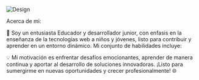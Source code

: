 


![Design](https://github.com/coronel2/coronel2/assets/136540670/9ca367de-9a55-4b22-b45e-8fb5803f07b3)




Acerca de mi:

🚀 Soy un entusiasta Educador y desarrollador junior, con enfasis en la enseñanza de la tecnologías web a niños y jóvenes, listo para contribuir y aprender en un entorno dinámico. Mi conjunto de habilidades incluye:










💡 Mi motivación es enfrentar desafíos emocionantes, aprender de manera continua y aportar al desarrollo de soluciones innovadoras. ¡Listo para sumergirme en nuevas oportunidades y crecer profesionalmente! 🌐


